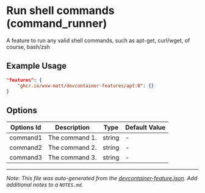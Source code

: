 
# Run shell commands (command_runner)

A feature to run any valid shell commands, such as apt-get, curl/wget, of course, bash/zsh

## Example Usage

```json
"features": {
    "ghcr.io/wxw-matt/devcontainer-features/apt:0": {}
}
```

## Options

| Options Id | Description | Type | Default Value |
|-----|-----|-----|-----|
| command1 | The command 1. | string | - |
| command2 | The command 2. | string | - |
| command3 | The command 3. | string | - |



---

_Note: This file was auto-generated from the [devcontainer-feature.json](https://github.com/wxw-matt/devcontainer-features/blob/main/src/command_runner/devcontainer-feature.json).  Add additional notes to a `NOTES.md`._
